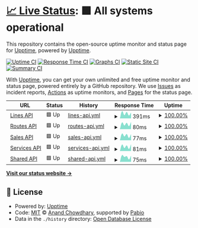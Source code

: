 # [📈 Live Status](https://demo.upptime.js.org): <!--live status--> **🟩 All systems operational**

This repository contains the open-source uptime monitor and status page for [Upptime](https://upptime.js.org), powered by [Upptime](https://github.com/upptime/upptime).

[![Uptime CI](https://github.com/upptime/arara-status-page/workflows/Uptime%20CI/badge.svg)](https://github.com/upptime/arara-status-page/actions?query=workflow%3A%22Uptime+CI%22)
[![Response Time CI](https://github.com/upptime/arara-status-page/workflows/Response%20Time%20CI/badge.svg)](https://github.com/upptime/arara-status-page/actions?query=workflow%3A%22Response+Time+CI%22)
[![Graphs CI](https://github.com/upptime/arara-status-page/workflows/Graphs%20CI/badge.svg)](https://github.com/upptime/arara-status-page/actions?query=workflow%3A%22Graphs+CI%22)
[![Static Site CI](https://github.com/upptime/arara-status-page/workflows/Static%20Site%20CI/badge.svg)](https://github.com/upptime/arara-status-page/actions?query=workflow%3A%22Static+Site+CI%22)
[![Summary CI](https://github.com/upptime/arara-status-page/workflows/Summary%20CI/badge.svg)](https://github.com/upptime/arara-status-page/actions?query=workflow%3A%22Summary+CI%22)

With [Upptime](https://upptime.js.org), you can get your own unlimited and free uptime monitor and status page, powered entirely by a GitHub repository. We use [Issues](https://github.com/upptime/arara-status-page/issues) as incident reports, [Actions](https://github.com/upptime/arara-status-page/actions) as uptime monitors, and [Pages](https://demo.upptime.js.org) for the status page.

<!--start: status pages-->
<!-- This summary is generated by Upptime (https://github.com/upptime/upptime) -->
<!-- Do not edit this manually, your changes will be overwritten -->
<!-- prettier-ignore -->
| URL | Status | History | Response Time | Uptime |
| --- | ------ | ------- | ------------- | ------ |
| <img alt="" src="https://icons.duckduckgo.com/ip3/null.ico" height="13"> [Lines API](prod-hermes-api.smarttravelit.com/hermes-lines/internal/health) | 🟩 Up | [lines-api.yml](https://github.com/GoGipsy/hermes-status-page/commits/HEAD/history/lines-api.yml) | <details><summary><img alt="Response time graph" src="./graphs/lines-api/response-time-week.png" height="20"> 391ms</summary><br><a href="https://GoGipsy.github.io/hermes-status-page/history/lines-api"><img alt="Response time 391" src="https://img.shields.io/endpoint?url=https%3A%2F%2Fraw.githubusercontent.com%2FGoGipsy%2Fhermes-status-page%2FHEAD%2Fapi%2Flines-api%2Fresponse-time.json"></a><br><a href="https://GoGipsy.github.io/hermes-status-page/history/lines-api"><img alt="24-hour response time 308" src="https://img.shields.io/endpoint?url=https%3A%2F%2Fraw.githubusercontent.com%2FGoGipsy%2Fhermes-status-page%2FHEAD%2Fapi%2Flines-api%2Fresponse-time-day.json"></a><br><a href="https://GoGipsy.github.io/hermes-status-page/history/lines-api"><img alt="7-day response time 391" src="https://img.shields.io/endpoint?url=https%3A%2F%2Fraw.githubusercontent.com%2FGoGipsy%2Fhermes-status-page%2FHEAD%2Fapi%2Flines-api%2Fresponse-time-week.json"></a><br><a href="https://GoGipsy.github.io/hermes-status-page/history/lines-api"><img alt="30-day response time 391" src="https://img.shields.io/endpoint?url=https%3A%2F%2Fraw.githubusercontent.com%2FGoGipsy%2Fhermes-status-page%2FHEAD%2Fapi%2Flines-api%2Fresponse-time-month.json"></a><br><a href="https://GoGipsy.github.io/hermes-status-page/history/lines-api"><img alt="1-year response time 391" src="https://img.shields.io/endpoint?url=https%3A%2F%2Fraw.githubusercontent.com%2FGoGipsy%2Fhermes-status-page%2FHEAD%2Fapi%2Flines-api%2Fresponse-time-year.json"></a></details> | <details><summary><a href="https://GoGipsy.github.io/hermes-status-page/history/lines-api">100.00%</a></summary><a href="https://GoGipsy.github.io/hermes-status-page/history/lines-api"><img alt="All-time uptime 100.00%" src="https://img.shields.io/endpoint?url=https%3A%2F%2Fraw.githubusercontent.com%2FGoGipsy%2Fhermes-status-page%2FHEAD%2Fapi%2Flines-api%2Fuptime.json"></a><br><a href="https://GoGipsy.github.io/hermes-status-page/history/lines-api"><img alt="24-hour uptime 100.00%" src="https://img.shields.io/endpoint?url=https%3A%2F%2Fraw.githubusercontent.com%2FGoGipsy%2Fhermes-status-page%2FHEAD%2Fapi%2Flines-api%2Fuptime-day.json"></a><br><a href="https://GoGipsy.github.io/hermes-status-page/history/lines-api"><img alt="7-day uptime 100.00%" src="https://img.shields.io/endpoint?url=https%3A%2F%2Fraw.githubusercontent.com%2FGoGipsy%2Fhermes-status-page%2FHEAD%2Fapi%2Flines-api%2Fuptime-week.json"></a><br><a href="https://GoGipsy.github.io/hermes-status-page/history/lines-api"><img alt="30-day uptime 100.00%" src="https://img.shields.io/endpoint?url=https%3A%2F%2Fraw.githubusercontent.com%2FGoGipsy%2Fhermes-status-page%2FHEAD%2Fapi%2Flines-api%2Fuptime-month.json"></a><br><a href="https://GoGipsy.github.io/hermes-status-page/history/lines-api"><img alt="1-year uptime 100.00%" src="https://img.shields.io/endpoint?url=https%3A%2F%2Fraw.githubusercontent.com%2FGoGipsy%2Fhermes-status-page%2FHEAD%2Fapi%2Flines-api%2Fuptime-year.json"></a></details>
| <img alt="" src="https://icons.duckduckgo.com/ip3/null.ico" height="13"> [Routes API](prod-hermes-api.smarttravelit.com/hermes-routes/internal/health) | 🟩 Up | [routes-api.yml](https://github.com/GoGipsy/hermes-status-page/commits/HEAD/history/routes-api.yml) | <details><summary><img alt="Response time graph" src="./graphs/routes-api/response-time-week.png" height="20"> 80ms</summary><br><a href="https://GoGipsy.github.io/hermes-status-page/history/routes-api"><img alt="Response time 80" src="https://img.shields.io/endpoint?url=https%3A%2F%2Fraw.githubusercontent.com%2FGoGipsy%2Fhermes-status-page%2FHEAD%2Fapi%2Froutes-api%2Fresponse-time.json"></a><br><a href="https://GoGipsy.github.io/hermes-status-page/history/routes-api"><img alt="24-hour response time 53" src="https://img.shields.io/endpoint?url=https%3A%2F%2Fraw.githubusercontent.com%2FGoGipsy%2Fhermes-status-page%2FHEAD%2Fapi%2Froutes-api%2Fresponse-time-day.json"></a><br><a href="https://GoGipsy.github.io/hermes-status-page/history/routes-api"><img alt="7-day response time 80" src="https://img.shields.io/endpoint?url=https%3A%2F%2Fraw.githubusercontent.com%2FGoGipsy%2Fhermes-status-page%2FHEAD%2Fapi%2Froutes-api%2Fresponse-time-week.json"></a><br><a href="https://GoGipsy.github.io/hermes-status-page/history/routes-api"><img alt="30-day response time 80" src="https://img.shields.io/endpoint?url=https%3A%2F%2Fraw.githubusercontent.com%2FGoGipsy%2Fhermes-status-page%2FHEAD%2Fapi%2Froutes-api%2Fresponse-time-month.json"></a><br><a href="https://GoGipsy.github.io/hermes-status-page/history/routes-api"><img alt="1-year response time 80" src="https://img.shields.io/endpoint?url=https%3A%2F%2Fraw.githubusercontent.com%2FGoGipsy%2Fhermes-status-page%2FHEAD%2Fapi%2Froutes-api%2Fresponse-time-year.json"></a></details> | <details><summary><a href="https://GoGipsy.github.io/hermes-status-page/history/routes-api">100.00%</a></summary><a href="https://GoGipsy.github.io/hermes-status-page/history/routes-api"><img alt="All-time uptime 100.00%" src="https://img.shields.io/endpoint?url=https%3A%2F%2Fraw.githubusercontent.com%2FGoGipsy%2Fhermes-status-page%2FHEAD%2Fapi%2Froutes-api%2Fuptime.json"></a><br><a href="https://GoGipsy.github.io/hermes-status-page/history/routes-api"><img alt="24-hour uptime 100.00%" src="https://img.shields.io/endpoint?url=https%3A%2F%2Fraw.githubusercontent.com%2FGoGipsy%2Fhermes-status-page%2FHEAD%2Fapi%2Froutes-api%2Fuptime-day.json"></a><br><a href="https://GoGipsy.github.io/hermes-status-page/history/routes-api"><img alt="7-day uptime 100.00%" src="https://img.shields.io/endpoint?url=https%3A%2F%2Fraw.githubusercontent.com%2FGoGipsy%2Fhermes-status-page%2FHEAD%2Fapi%2Froutes-api%2Fuptime-week.json"></a><br><a href="https://GoGipsy.github.io/hermes-status-page/history/routes-api"><img alt="30-day uptime 100.00%" src="https://img.shields.io/endpoint?url=https%3A%2F%2Fraw.githubusercontent.com%2FGoGipsy%2Fhermes-status-page%2FHEAD%2Fapi%2Froutes-api%2Fuptime-month.json"></a><br><a href="https://GoGipsy.github.io/hermes-status-page/history/routes-api"><img alt="1-year uptime 100.00%" src="https://img.shields.io/endpoint?url=https%3A%2F%2Fraw.githubusercontent.com%2FGoGipsy%2Fhermes-status-page%2FHEAD%2Fapi%2Froutes-api%2Fuptime-year.json"></a></details>
| <img alt="" src="https://icons.duckduckgo.com/ip3/null.ico" height="13"> [Sales API](prod-hermes-api.smarttravelit.com/hermes-sales/internal/health) | 🟩 Up | [sales-api.yml](https://github.com/GoGipsy/hermes-status-page/commits/HEAD/history/sales-api.yml) | <details><summary><img alt="Response time graph" src="./graphs/sales-api/response-time-week.png" height="20"> 77ms</summary><br><a href="https://GoGipsy.github.io/hermes-status-page/history/sales-api"><img alt="Response time 77" src="https://img.shields.io/endpoint?url=https%3A%2F%2Fraw.githubusercontent.com%2FGoGipsy%2Fhermes-status-page%2FHEAD%2Fapi%2Fsales-api%2Fresponse-time.json"></a><br><a href="https://GoGipsy.github.io/hermes-status-page/history/sales-api"><img alt="24-hour response time 60" src="https://img.shields.io/endpoint?url=https%3A%2F%2Fraw.githubusercontent.com%2FGoGipsy%2Fhermes-status-page%2FHEAD%2Fapi%2Fsales-api%2Fresponse-time-day.json"></a><br><a href="https://GoGipsy.github.io/hermes-status-page/history/sales-api"><img alt="7-day response time 77" src="https://img.shields.io/endpoint?url=https%3A%2F%2Fraw.githubusercontent.com%2FGoGipsy%2Fhermes-status-page%2FHEAD%2Fapi%2Fsales-api%2Fresponse-time-week.json"></a><br><a href="https://GoGipsy.github.io/hermes-status-page/history/sales-api"><img alt="30-day response time 77" src="https://img.shields.io/endpoint?url=https%3A%2F%2Fraw.githubusercontent.com%2FGoGipsy%2Fhermes-status-page%2FHEAD%2Fapi%2Fsales-api%2Fresponse-time-month.json"></a><br><a href="https://GoGipsy.github.io/hermes-status-page/history/sales-api"><img alt="1-year response time 77" src="https://img.shields.io/endpoint?url=https%3A%2F%2Fraw.githubusercontent.com%2FGoGipsy%2Fhermes-status-page%2FHEAD%2Fapi%2Fsales-api%2Fresponse-time-year.json"></a></details> | <details><summary><a href="https://GoGipsy.github.io/hermes-status-page/history/sales-api">100.00%</a></summary><a href="https://GoGipsy.github.io/hermes-status-page/history/sales-api"><img alt="All-time uptime 100.00%" src="https://img.shields.io/endpoint?url=https%3A%2F%2Fraw.githubusercontent.com%2FGoGipsy%2Fhermes-status-page%2FHEAD%2Fapi%2Fsales-api%2Fuptime.json"></a><br><a href="https://GoGipsy.github.io/hermes-status-page/history/sales-api"><img alt="24-hour uptime 100.00%" src="https://img.shields.io/endpoint?url=https%3A%2F%2Fraw.githubusercontent.com%2FGoGipsy%2Fhermes-status-page%2FHEAD%2Fapi%2Fsales-api%2Fuptime-day.json"></a><br><a href="https://GoGipsy.github.io/hermes-status-page/history/sales-api"><img alt="7-day uptime 100.00%" src="https://img.shields.io/endpoint?url=https%3A%2F%2Fraw.githubusercontent.com%2FGoGipsy%2Fhermes-status-page%2FHEAD%2Fapi%2Fsales-api%2Fuptime-week.json"></a><br><a href="https://GoGipsy.github.io/hermes-status-page/history/sales-api"><img alt="30-day uptime 100.00%" src="https://img.shields.io/endpoint?url=https%3A%2F%2Fraw.githubusercontent.com%2FGoGipsy%2Fhermes-status-page%2FHEAD%2Fapi%2Fsales-api%2Fuptime-month.json"></a><br><a href="https://GoGipsy.github.io/hermes-status-page/history/sales-api"><img alt="1-year uptime 100.00%" src="https://img.shields.io/endpoint?url=https%3A%2F%2Fraw.githubusercontent.com%2FGoGipsy%2Fhermes-status-page%2FHEAD%2Fapi%2Fsales-api%2Fuptime-year.json"></a></details>
| <img alt="" src="https://icons.duckduckgo.com/ip3/null.ico" height="13"> [Services API](prod-hermes-api.smarttravelit.com/hermes-services/internal/health) | 🟩 Up | [services-api.yml](https://github.com/GoGipsy/hermes-status-page/commits/HEAD/history/services-api.yml) | <details><summary><img alt="Response time graph" src="./graphs/services-api/response-time-week.png" height="20"> 81ms</summary><br><a href="https://GoGipsy.github.io/hermes-status-page/history/services-api"><img alt="Response time 81" src="https://img.shields.io/endpoint?url=https%3A%2F%2Fraw.githubusercontent.com%2FGoGipsy%2Fhermes-status-page%2FHEAD%2Fapi%2Fservices-api%2Fresponse-time.json"></a><br><a href="https://GoGipsy.github.io/hermes-status-page/history/services-api"><img alt="24-hour response time 44" src="https://img.shields.io/endpoint?url=https%3A%2F%2Fraw.githubusercontent.com%2FGoGipsy%2Fhermes-status-page%2FHEAD%2Fapi%2Fservices-api%2Fresponse-time-day.json"></a><br><a href="https://GoGipsy.github.io/hermes-status-page/history/services-api"><img alt="7-day response time 81" src="https://img.shields.io/endpoint?url=https%3A%2F%2Fraw.githubusercontent.com%2FGoGipsy%2Fhermes-status-page%2FHEAD%2Fapi%2Fservices-api%2Fresponse-time-week.json"></a><br><a href="https://GoGipsy.github.io/hermes-status-page/history/services-api"><img alt="30-day response time 81" src="https://img.shields.io/endpoint?url=https%3A%2F%2Fraw.githubusercontent.com%2FGoGipsy%2Fhermes-status-page%2FHEAD%2Fapi%2Fservices-api%2Fresponse-time-month.json"></a><br><a href="https://GoGipsy.github.io/hermes-status-page/history/services-api"><img alt="1-year response time 81" src="https://img.shields.io/endpoint?url=https%3A%2F%2Fraw.githubusercontent.com%2FGoGipsy%2Fhermes-status-page%2FHEAD%2Fapi%2Fservices-api%2Fresponse-time-year.json"></a></details> | <details><summary><a href="https://GoGipsy.github.io/hermes-status-page/history/services-api">100.00%</a></summary><a href="https://GoGipsy.github.io/hermes-status-page/history/services-api"><img alt="All-time uptime 100.00%" src="https://img.shields.io/endpoint?url=https%3A%2F%2Fraw.githubusercontent.com%2FGoGipsy%2Fhermes-status-page%2FHEAD%2Fapi%2Fservices-api%2Fuptime.json"></a><br><a href="https://GoGipsy.github.io/hermes-status-page/history/services-api"><img alt="24-hour uptime 100.00%" src="https://img.shields.io/endpoint?url=https%3A%2F%2Fraw.githubusercontent.com%2FGoGipsy%2Fhermes-status-page%2FHEAD%2Fapi%2Fservices-api%2Fuptime-day.json"></a><br><a href="https://GoGipsy.github.io/hermes-status-page/history/services-api"><img alt="7-day uptime 100.00%" src="https://img.shields.io/endpoint?url=https%3A%2F%2Fraw.githubusercontent.com%2FGoGipsy%2Fhermes-status-page%2FHEAD%2Fapi%2Fservices-api%2Fuptime-week.json"></a><br><a href="https://GoGipsy.github.io/hermes-status-page/history/services-api"><img alt="30-day uptime 100.00%" src="https://img.shields.io/endpoint?url=https%3A%2F%2Fraw.githubusercontent.com%2FGoGipsy%2Fhermes-status-page%2FHEAD%2Fapi%2Fservices-api%2Fuptime-month.json"></a><br><a href="https://GoGipsy.github.io/hermes-status-page/history/services-api"><img alt="1-year uptime 100.00%" src="https://img.shields.io/endpoint?url=https%3A%2F%2Fraw.githubusercontent.com%2FGoGipsy%2Fhermes-status-page%2FHEAD%2Fapi%2Fservices-api%2Fuptime-year.json"></a></details>
| <img alt="" src="https://icons.duckduckgo.com/ip3/null.ico" height="13"> [Shared API](prod-hermes-api.smarttravelit.com/hermes-shared/internal/health) | 🟩 Up | [shared-api.yml](https://github.com/GoGipsy/hermes-status-page/commits/HEAD/history/shared-api.yml) | <details><summary><img alt="Response time graph" src="./graphs/shared-api/response-time-week.png" height="20"> 75ms</summary><br><a href="https://GoGipsy.github.io/hermes-status-page/history/shared-api"><img alt="Response time 75" src="https://img.shields.io/endpoint?url=https%3A%2F%2Fraw.githubusercontent.com%2FGoGipsy%2Fhermes-status-page%2FHEAD%2Fapi%2Fshared-api%2Fresponse-time.json"></a><br><a href="https://GoGipsy.github.io/hermes-status-page/history/shared-api"><img alt="24-hour response time 41" src="https://img.shields.io/endpoint?url=https%3A%2F%2Fraw.githubusercontent.com%2FGoGipsy%2Fhermes-status-page%2FHEAD%2Fapi%2Fshared-api%2Fresponse-time-day.json"></a><br><a href="https://GoGipsy.github.io/hermes-status-page/history/shared-api"><img alt="7-day response time 75" src="https://img.shields.io/endpoint?url=https%3A%2F%2Fraw.githubusercontent.com%2FGoGipsy%2Fhermes-status-page%2FHEAD%2Fapi%2Fshared-api%2Fresponse-time-week.json"></a><br><a href="https://GoGipsy.github.io/hermes-status-page/history/shared-api"><img alt="30-day response time 75" src="https://img.shields.io/endpoint?url=https%3A%2F%2Fraw.githubusercontent.com%2FGoGipsy%2Fhermes-status-page%2FHEAD%2Fapi%2Fshared-api%2Fresponse-time-month.json"></a><br><a href="https://GoGipsy.github.io/hermes-status-page/history/shared-api"><img alt="1-year response time 75" src="https://img.shields.io/endpoint?url=https%3A%2F%2Fraw.githubusercontent.com%2FGoGipsy%2Fhermes-status-page%2FHEAD%2Fapi%2Fshared-api%2Fresponse-time-year.json"></a></details> | <details><summary><a href="https://GoGipsy.github.io/hermes-status-page/history/shared-api">100.00%</a></summary><a href="https://GoGipsy.github.io/hermes-status-page/history/shared-api"><img alt="All-time uptime 100.00%" src="https://img.shields.io/endpoint?url=https%3A%2F%2Fraw.githubusercontent.com%2FGoGipsy%2Fhermes-status-page%2FHEAD%2Fapi%2Fshared-api%2Fuptime.json"></a><br><a href="https://GoGipsy.github.io/hermes-status-page/history/shared-api"><img alt="24-hour uptime 100.00%" src="https://img.shields.io/endpoint?url=https%3A%2F%2Fraw.githubusercontent.com%2FGoGipsy%2Fhermes-status-page%2FHEAD%2Fapi%2Fshared-api%2Fuptime-day.json"></a><br><a href="https://GoGipsy.github.io/hermes-status-page/history/shared-api"><img alt="7-day uptime 100.00%" src="https://img.shields.io/endpoint?url=https%3A%2F%2Fraw.githubusercontent.com%2FGoGipsy%2Fhermes-status-page%2FHEAD%2Fapi%2Fshared-api%2Fuptime-week.json"></a><br><a href="https://GoGipsy.github.io/hermes-status-page/history/shared-api"><img alt="30-day uptime 100.00%" src="https://img.shields.io/endpoint?url=https%3A%2F%2Fraw.githubusercontent.com%2FGoGipsy%2Fhermes-status-page%2FHEAD%2Fapi%2Fshared-api%2Fuptime-month.json"></a><br><a href="https://GoGipsy.github.io/hermes-status-page/history/shared-api"><img alt="1-year uptime 100.00%" src="https://img.shields.io/endpoint?url=https%3A%2F%2Fraw.githubusercontent.com%2FGoGipsy%2Fhermes-status-page%2FHEAD%2Fapi%2Fshared-api%2Fuptime-year.json"></a></details>

<!--end: status pages-->

[**Visit our status website →**](https://demo.upptime.js.org)

## 📄 License

- Powered by: [Upptime](https://github.com/upptime/upptime)
- Code: [MIT](./LICENSE) © [Anand Chowdhary](https://anandchowdhary.com), supported by [Pabio](https://pabio.com)
- Data in the `./history` directory: [Open Database License](https://opendatacommons.org/licenses/odbl/1-0/)
